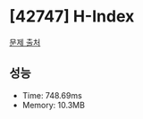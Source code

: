 # [42747] H-Index

[문제 출처](https://school.programmers.co.kr/learn/courses/30/lessons/42747)

## 성능

- Time: 748.69ms
- Memory: 10.3MB